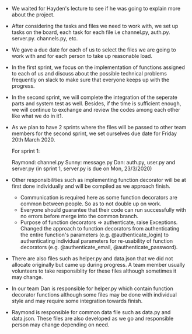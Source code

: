 - We waited for Hayden's lecture to see if he was going to explain more about the project.

- After considering the tasks and files we need to work with, we set up tasks on the board, each task for each file i.e channel.py, auth.py. server.py. channels.py, etc.

- We gave a due date for each of us to select the files we are going to work with and for each person to take up reasonable load.

- In the first sprint, we focus on the implementation of functions assigned to each of us and discuss about the possible technical problems frequently on slack to make sure that everyone keeps up with the progress. 

- In the second sprint, we will complete the integration of the seperate parts and system test as well. Besides, if the time is sufficient enough, we will continue to exchange and review the codes among each other like what we do in it1.

- As we plan to have 2 sprints where the files will be passed to other team members for the second sprint, we set ourselves due date for Friday 20th March 2020.

    For sprint 1:

    Raymond: channel.py
    Sunny: message.py
    Dan: auth.py, user.py and server.py (in sprint 1, server.py is due on Mon, 23/3/2020)

- Other responsibilities such as implementing function decorator will be at first done individually and will be compiled as we approach finish.
    - Communication is required here as some function decorators are common between people. So as to not double up on work.
    - Everyone should guarantee that their code can run successfully with no errors before merge into the common branch.
    - Purpose of function decorators => authenticate, raise Exceptions. Changed the approach to function decorators from authenticating the entire function's parameters (e.g. @authenticate_login) to authenticating individual parameters for re-usability of function decorators (e.g. @authenticate_email, @authenticate_password).

- There are also files such as helper.py and data.json that we did not allocate originally but came up during progress. A team member usually volunteers to take responsiblity for these files although sometimes it may change.

- In our team Dan is responsible for helper.py which contain function decorator functions although some files may be done with individual style and may require some integration towards finish.

- Raymond is responsible for common data file such as data.py and data.json. These files are also developed as we go and responsible person may change depending on need.
